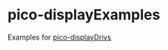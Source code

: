 # pico-displayExamples
Examples for [pico-displayDrivs](https://github.com/tvlad1234/pico-displayDrivs)
